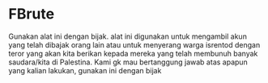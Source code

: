 # FBrute
Gunakan alat ini dengan bijak. alat ini digunakan untuk mengambil akun yang telah dibajak orang lain atau untuk menyerang warga isrentod dengan teror yang akan kita berikan kepada mereka yang telah membunuh banyak saudara/kita di Palestina.  Kami gk mau bertanggung jawab atas apapun yang kalian lakukan, gunakan ini dengan bijak

